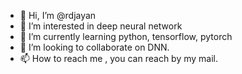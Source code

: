 - 👋 Hi, I’m @rdjayan
- 👀 I’m interested in deep neural network
- 🌱 I’m currently learning python, tensorflow, pytorch
- 💞️ I’m looking to collaborate on DNN.
- 📫 How to reach me , you can reach by my mail.

<!---
rdjayan/rdjayan is a ✨ special ✨ repository because its `README.md` (this file) appears on your GitHub profile.
You can click the Preview link to take a look at your changes.
--->
